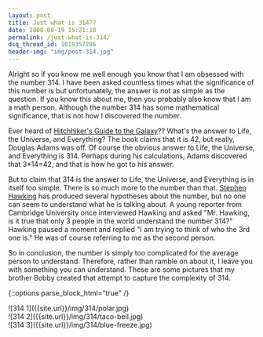 ```yaml
---
layout: post
title: Just what is 314??
date: 2008-08-19 15:21:18
permalink: /just-what-is-314/
dsq_thread_id: 1019357286
header-img: "img/post-314.jpg"
---
```


Alright so if you know me well enough you know that I am obsessed with the number 314. I have been asked countless times what the significance of this number is but unfortunately, the answer is not as simple as the question. If you know this about me, then you probably also know that I am a math person. Although the number 314 has some mathematical significance, that is not how I discovered the number.

Ever heard of [Hitchhiker's Guide to the Galaxy](http://en.wikipedia.org/wiki/The_Hitchhiker's_Guide_to_the_Galaxy)?? What's the answer to Life, the Universe, and Everything? The book claims that it is 42, but really, Douglas Adams was off. Of course the obvious answer to Life, the Universe, and Everything is 314. Perhaps during his calculations, Adams discovered that 3*14=42, and that is how he got to his answer.

But to claim that 314 is the answer to Life, the Universe, and Everything is in itself too simple. There is so much more to the number than that. [Stephen Hawking](http://en.wikipedia.org/wiki/Stephen_Hawking) has produced several hypotheses about the number, but no one can seem to understand what he is talking about. A young reporter from Cambridge University once interviewed Hawking and asked "Mr. Hawking, is it true that only 3 people in the world understand the number 314?" Hawking paused a moment and replied "I am trying to think of who the 3rd one is." He was of course referring to me as the second person.

So in conclusion, the number is simply too complicated for the average person to understand. Therefore, rather than ramble on about it, I leave you with something you can understand. These are some pictures that my brother Bobby created that attempt to capture the complexity of 314.


{::options parse_block_html="true" /}
<div class="row">
<div class="col-xs-4 col-md-4">
![314 1]({{site.url}}/img/314/polar.jpg)
</div>
<div class="col-xs-4 col-md-4">
![314 2]({{site.url}}/img/314/taco-bell.jpg)
</div>
<div class="col-xs-4 col-md-4">
![314 3]({{site.url}}/img/314/blue-freeze.jpg)
</div>
</div>

